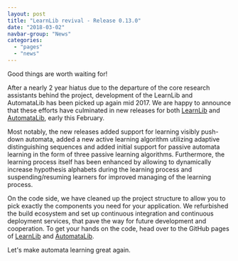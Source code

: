 ```yaml
---
layout: post
title: "LearnLib revival - Release 0.13.0"
date: "2018-03-02"
navbar-group: "News"
categories:
  - "pages"
  - "news"
---
```


Good things are worth waiting for!

After a nearly 2 year hiatus due to the departure of the core research assistants behind the project, development of the LearnLib and AutomataLib has been picked up again mid 2017.
We are happy to announce that these efforts have culminated in new releases for both [LearnLib](https://github.com/LearnLib/learnlib/releases/tag/learnlib-0.13.0) and [AutomataLib](https://github.com/LearnLib/automatalib/releases/tag/automatalib-0.7.0), early this February.

Most notably, the new releases added support for learning visibly push-down automata, added a new active learning algorithm utilizing adaptive distinguishing sequences and added initial support for passive automata learning in the form of three passive learning algorithms.
Furthermore, the learning process itself has been enhanced by allowing to dynamically increase hypothesis alphabets during the learning process and suspending/resuming learners for improved managing of the learning process.

On the code side, we have cleaned up the project structure to allow you to pick exactly the components you need for your application.
We refurbished the build ecosystem and set up continuous integration and continuous deployment services, that pave the way for future development and cooperation.
To get your hands on the code, head over to the GitHub pages of [LearnLib](https://github.com/LearnLib/learnlib) and [AutomataLib](https://github.com/LearnLib/automatalib).

Let's make automata learning great again.
